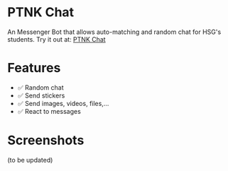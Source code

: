 # PTNK Chat
An Messenger Bot that allows auto-matching and random chat for HSG's students.
Try it out at: [PTNK Chat](https://m.me/ptnk.chat.2)

# Features
* ✅ Random chat
* ✅ Send stickers
* ✅ Send images, videos, files,...
* ✅ React to messages

# Screenshots
(to be updated)
